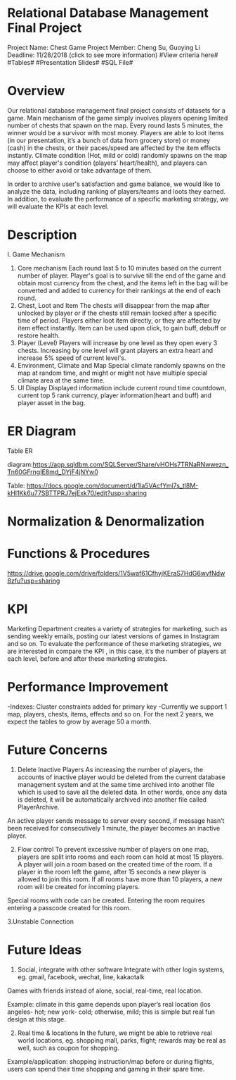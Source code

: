 # Relational Database Management Final Project
Project Name: Chest Game
Project Member: Cheng Su, Guoying Li
Deadline: 11/28/2018 
(click to see more information)
#View criteria here#
#Tables#
#Presentation Slides#
#SQL File#

# Overview
Our relational database management final project consists of datasets for a game. Main mechanism of the game simply involves players opening limited number of chests that spawn on the map. Every round lasts 5 minutes, the winner would be a survivor with most money. Players are able to loot items (in our presentation, it’s a bunch of data from grocery store) or money (cash) in the chests, or their paces/speed are affected by the item effects instantly. Climate condition (Hot, mild or cold) randomly spawns on the map may affect player's condition (players’ heart/health), and players can choose to either avoid or take advantage of them.

In order to archive user's satisfaction and game balance, we would like to analyze the data, including ranking of players/teams and loots they earned. In addition, to evaluate the performance of a specific marketing strategy, we will evaluate the KPIs at each level.

# Description
I. Game Mechanism
   1. Core mechanism
Each round last 5 to 10 minutes based on the current number of player. Player's goal is to survive till the end of the game and obtain most currency from the chest, and the items left in the bag will be converted and added to currency for their rankings at the end of each round.
   2. Chest, Loot and Item
The chests will disappear from the map after unlocked by player or if the chests still remain locked after a specific time of period. Players either loot item directly, or they are affected by item effect instantly. Item can be used upon click, to gain buff, debuff or restore health.
   3. Player (Level)
Players will increase by one level as they open every 3 chests. Increasing by one level will grant players an extra heart and increase 5% speed of current level's.
   4. Environment, Climate and Map
Special climate randomly spawns on the map at random time, and might or might not have multiple special climate area at the same time.
   5. UI Display
Displayed information include current round time countdown, current top 5 rank currency, player information(heart and buff) and player asset in the bag.

# ER Diagram
Table ER 

diagram:https://app.sqldbm.com/SQLServer/Share/vHOHs7TRNaRNwwezn_Tn60GFrngIE8md_DYjF4jNYw0

Table: https://docs.google.com/document/d/1la5VAcfYml7s_tl8M-kHl1Kk6u77SBTTPRJ7ejExk70/edit?usp=sharing

# Normalization & Denormalization

# Functions & Procedures
https://drive.google.com/drive/folders/1V5waf61CfhyjKEraS7HdG6wyfNdw8zfu?usp=sharing

# KPI
Marketing Department creates a variety of strategies for marketing, such as sending weekly emails, posting our latest versions of games in Instagram and so on. To evaluate the performance of these marketing strategies, we are interested in compare the KPI , in this case, it’s the number of players at each level, before and after these marketing strategies. 

# Performance Improvement
-Indexes: Cluster constraints added for primary key
-Currently we support 1 map, players, chests, items, effects and so on. For the next 2 years, we expect the tables to grow by average 50 a month. 

# Future Concerns
1. Delete Inactive Players 
As increasing the number of players, the accounts of inactive player would be deleted from the current database management system and at the same time archived into another file which is used to save all the deleted data. In other words, once any data is deleted, it will be automatically archived into another file called PlayerArchive. 

An active player sends message to server every second, if message hasn’t been received for consecutively 1 minute, the player becomes an inactive player.

2. Flow control
To prevent excessive number of players on one map, players are split into rooms and each room can hold at most 15 players. A player will join a room based on the created time of the room. If a player in the room left the game, after 15 seconds a new player is allowed to join this room. If all rooms have more than 10 players, a new room will be created for incoming players.

Special rooms with code can be created. Entering the room requires entering a passcode created for this room.

3.Unstable Connection

# Future Ideas
1. Social, integrate with other software
Integrate with other login systems, eg. gmail, facebook, wechat, line, kakaotalk

Games with friends instead of alone, social, real-time, real location. 

Example: climate in this game depends upon player’s real location (los angeles- hot; new york- cold; otherwise, mild; this is simple but real fun design at this stage. 

2. Real time & locations
In the future, we might be able to retrieve real world locations, eg. shopping mall, parks, flight; rewards may be real as well, such as coupon for shopping. 

Example/application: shopping instruction/map before or during flights, users can spend their time shopping and gaming in their spare time. 
 
